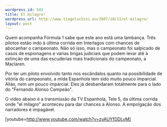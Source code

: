 ```yaml
--- 
wordpress_id: 543
title: El milagro!
wordpress_url: http://www.tiagoluchini.eu/2007/10/11/el-milagro/
layout: post
---
```

Quem acompanha Fórmula 1 sabe que este ano está uma lambança. Três pilotos estão indo à última corrida em Interlagos com chances de abocanhar o campeonato. Não só isso, mas o campeonato foi salpicado de casos de espionagens e várias brigas judiciais que podem levar até à extinção de uma das escuderias mais tradicionais do campeonato, a Maclaren.

Por ter um piloto envolvido tanto nos escândalos quanto na possibilidade de vitória do campeonato, a mída Espanhola tem sido muito pouco imparcial. Aliás, nem um pouco imparcial. Eles já desbandaram totalmente para o lado do "Fernando Alonso Campeão".

O vídeo abaixo é a transmissão da TV Espanhola, Tele 5, da última corrida onde "el milagro" aconteceu para dar chances a Alonso. A empolgação dos narradores é impagável.

[youtube=http://www.youtube.com/watch?v=zyAUYfDDLyM]
